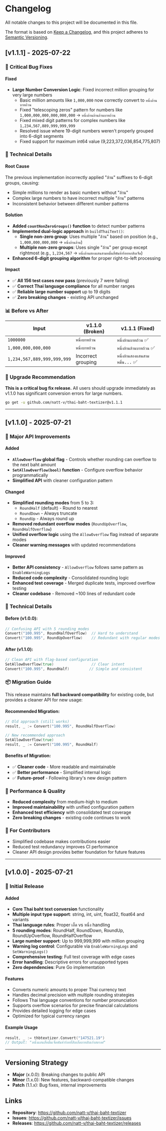 # Changelog

All notable changes to this project will be documented in this file.

The format is based on [Keep a Changelog](https://keepachangelog.com/en/1.0.0/),
and this project adheres to [Semantic Versioning](https://semver.org/spec/v2.0.0.html).

## [v1.1.1] - 2025-07-22

### 🐛 **Critical Bug Fixes**

#### Fixed
- **Large Number Conversion Logic**: Fixed incorrect million grouping for very large numbers
  - Basic million amounts like `1,000,000` now correctly convert to `หนึ่งล้านบาทถ้วน`
  - Fixed "telescoping zeros" pattern for numbers like `1,000,000,000,000,000,000` → `หนึ่งล้านล้านล้านบาทถ้วน`
  - Fixed mixed digit patterns for complex numbers like `1,234,567,889,999,999,999`
  - Resolved issue where 19-digit numbers weren't properly grouped into 6-digit segments
  - Fixed support for maximum int64 value (9,223,372,036,854,775,807)

### 🔧 **Technical Details**

#### Root Cause
The previous implementation incorrectly applied "ล้าน" suffixes to 6-digit groups, causing:
- Simple millions to render as basic numbers without "ล้าน"
- Complex large numbers to have incorrect multiple "ล้าน" patterns
- Inconsistent behavior between different number patterns

#### Solution
- **Added `countNonZeroGroups()` function** to detect number patterns
- **Implemented dual-logic approach** in `buildThaiText()`:
  - **Single non-zero group**: Uses multiple "ล้าน" based on position (e.g., `1,000,000,000,000` → `หนึ่งล้านล้าน`)
  - **Multiple non-zero groups**: Uses single "ล้าน" per group except rightmost (e.g., `1,234,567` → `หนึ่งล้านสองแสนสามหมื่นสี่พันห้าร้อยหกสิบเจ็ด`)
- **Enhanced 6-digit grouping algorithm** for proper right-to-left processing

#### Impact
- ✅ **All 156 test cases now pass** (previously 7 were failing)
- ✅ **Correct Thai language compliance** for all number ranges
- ✅ **Reliable large number support** up to 19 digits
- ✅ **Zero breaking changes** - existing API unchanged

### 📊 **Before vs After**

| Input | v1.1.0 (Broken) | v1.1.1 (Fixed) |
|-------|----------------|-----------------|
| `1000000` | `หนึ่งบาทถ้วน` | `หนึ่งล้านบาทถ้วน` ✅ |
| `1,000,000,000,000` | `หนึ่งบาทถ้วน` | `หนึ่งล้านล้านบาทถ้วน` ✅ |
| `1,234,567,889,999,999,999` | Incorrect grouping | `หนึ่งล้านสองแสนสามหมื่น...` ✅ |

### 🚨 **Upgrade Recommendation**

**This is a critical bug fix release.** All users should upgrade immediately as v1.1.0 has significant conversion errors for large numbers.

```bash
go get -u github.com/natt-v/thai-baht-textizer@v1.1.1
```

---

## [v1.1.0] - 2025-07-21

### 🎯 **Major API Improvements**

#### Added
- **`AllowOverflow` global flag** - Controls whether rounding can overflow to the next baht amount
- **`SetAllowOverflow(bool)` function** - Configure overflow behavior programmatically
- **Simplified API** with cleaner configuration pattern

#### Changed
- **Simplified rounding modes** from 5 to 3:
  - `RoundHalf` (default) - Round to nearest
  - `RoundDown` - Always truncate  
  - `RoundUp` - Always round up
- **Removed redundant overflow modes** (`RoundUpOverflow`, `RoundHalfOverflow`)
- **Unified overflow logic** using the `AllowOverflow` flag instead of separate modes
- **Cleaner warning messages** with updated recommendations

#### Improved
- **Better API consistency** - `AllowOverflow` follows same pattern as `EnableWarningLogs`
- **Reduced code complexity** - Consolidated rounding logic 
- **Enhanced test coverage** - Merged duplicate tests, improved overflow testing
- **Cleaner codebase** - Removed ~100 lines of redundant code

### 🔧 **Technical Details**

#### Before (v1.0.0):
```go
// Confusing API with 5 rounding modes
Convert("100.995", RoundHalfOverflow)  // Hard to understand
Convert("100.995", RoundUpOverflow)    // Redundant with regular modes
```

#### After (v1.1.0):
```go
// Clean API with flag-based configuration
SetAllowOverflow(true)                 // Clear intent
Convert("100.995", RoundHalf)         // Simple and consistent
```

### 📦 **Migration Guide**

This release maintains **full backward compatibility** for existing code, but provides a cleaner API for new usage:

#### Recommended Migration:
```go
// Old approach (still works)
result, _ := Convert("100.995", RoundHalfOverflow)

// New recommended approach  
SetAllowOverflow(true)
result, _ := Convert("100.995", RoundHalf)
```

#### Benefits of Migration:
- ✅ **Cleaner code** - More readable and maintainable
- ✅ **Better performance** - Simplified internal logic
- ✅ **Future-proof** - Following library's new design pattern

### 🚀 **Performance & Quality**

- **Reduced complexity** from medium-high to medium
- **Improved maintainability** with unified configuration pattern
- **Enhanced test efficiency** with consolidated test coverage
- **Zero breaking changes** - existing code continues to work

### 👥 **For Contributors**

- Simplified codebase makes contributions easier
- Reduced test redundancy improves CI performance  
- Cleaner API design provides better foundation for future features

---

## [v1.0.0] - 2025-07-21

### 🎉 **Initial Release**

#### Added
- **Core Thai baht text conversion** functionality
- **Multiple input type support**: string, int, uint, float32, float64 and variants
- **Thai language rules**: Proper เอ็ด vs หนึ่ง handling
- **5 rounding modes**: RoundHalf, RoundDown, RoundUp, RoundUpOverflow, RoundHalfOverflow
- **Large number support**: Up to 999,999,999 with million grouping
- **Warning log control**: Configurable via `EnableWarningLogs` and `SetWarningLogs()`
- **Comprehensive testing**: Full test coverage with edge cases
- **Error handling**: Descriptive errors for unsupported types
- **Zero dependencies**: Pure Go implementation

#### Features
- Converts numeric amounts to proper Thai currency text
- Handles decimal precision with multiple rounding strategies  
- Follows Thai language conventions for number pronunciation
- Supports overflow scenarios for precise financial calculations
- Provides detailed logging for edge cases
- Optimized for typical currency ranges

#### Example Usage
```go
result, _ := thbtextizer.Convert("147521.19")
// Output: "หนึ่งแสนสี่หมื่นเจ็ดพันห้าร้อยยี่สิบเอ็ดบาทสิบเก้าสตางค์"
```

---

## Versioning Strategy

- **Major** (x.0.0): Breaking changes to public API
- **Minor** (1.x.0): New features, backward-compatible changes  
- **Patch** (1.1.x): Bug fixes, internal improvements

## Links

- **Repository**: https://github.com/natt-v/thai-baht-textizer
- **Issues**: https://github.com/natt-v/thai-baht-textizer/issues
- **Releases**: https://github.com/natt-v/thai-baht-textizer/releases